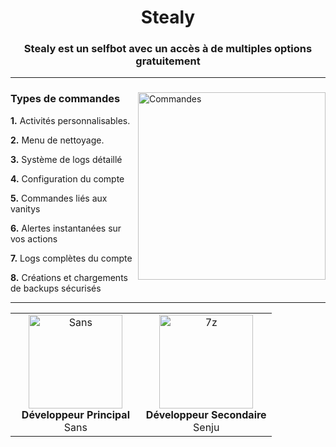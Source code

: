 <div align="center">
  <h1>Stealy</h1>
  <h3>Stealy est un selfbot avec un accès à de multiples options <strong>gratuitement</strong></h3><hr>
</div>

<div align="left">
  <img src="https://i.imgur.com/I5i8KXf.png" alt="Commandes" align="right" width="300">
  <h3><strong>Types de commandes</strong></h3>
  <p><strong>1.</strong> Activités personnalisables.</p>
  <p><strong>2.</strong> Menu de nettoyage.</p>
  <p><strong>3.</strong> Système de logs détaillé</p>
  <p><strong>4.</strong> Configuration du compte</p>
  <p><strong>5.</strong> Commandes liés aux vanitys</p>
  <p><strong>6.</strong> Alertes instantanées sur vos actions</p>
  <p><strong>7.</strong> Logs complètes du compte</p>
  <p><strong>8.</strong> Créations et chargements de backups sécurisés</p>
</div>

<hr>

<table align="center">
  <tr>
    <td align="center" width="50%">
      <img src="https://avatars.githubusercontent.com/u/99873347?v=4" alt="Sans" width="150" height="150"><br>
      <strong>Développeur Principal</strong><br>
      Sans
    </td>
    <td align="center" width="50%">
      <img src="https://avatars.githubusercontent.com/u/212520235?v=4" alt="7z" width="150" height="150"><br>
      <strong>Développeur Secondaire</strong><br>
      Senju
    </td>
  </tr>
</table>
